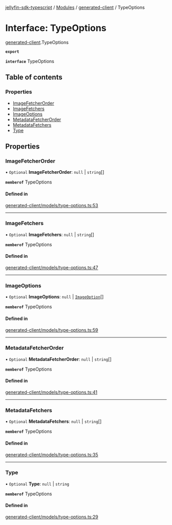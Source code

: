 [jellyfin-sdk-typescript](../README.md) / [Modules](../modules.md) / [generated-client](../modules/generated_client.md) / TypeOptions

# Interface: TypeOptions

[generated-client](../modules/generated_client.md).TypeOptions

**`export`**

**`interface`** TypeOptions

## Table of contents

### Properties

- [ImageFetcherOrder](generated_client.TypeOptions.md#imagefetcherorder)
- [ImageFetchers](generated_client.TypeOptions.md#imagefetchers)
- [ImageOptions](generated_client.TypeOptions.md#imageoptions)
- [MetadataFetcherOrder](generated_client.TypeOptions.md#metadatafetcherorder)
- [MetadataFetchers](generated_client.TypeOptions.md#metadatafetchers)
- [Type](generated_client.TypeOptions.md#type)

## Properties

### ImageFetcherOrder

• `Optional` **ImageFetcherOrder**: ``null`` \| `string`[]

**`memberof`** TypeOptions

#### Defined in

[generated-client/models/type-options.ts:53](https://github.com/thornbill/jellyfin-sdk-typescript/blob/0f61f16/src/generated-client/models/type-options.ts#L53)

___

### ImageFetchers

• `Optional` **ImageFetchers**: ``null`` \| `string`[]

**`memberof`** TypeOptions

#### Defined in

[generated-client/models/type-options.ts:47](https://github.com/thornbill/jellyfin-sdk-typescript/blob/0f61f16/src/generated-client/models/type-options.ts#L47)

___

### ImageOptions

• `Optional` **ImageOptions**: ``null`` \| [`ImageOption`](generated_client.ImageOption.md)[]

**`memberof`** TypeOptions

#### Defined in

[generated-client/models/type-options.ts:59](https://github.com/thornbill/jellyfin-sdk-typescript/blob/0f61f16/src/generated-client/models/type-options.ts#L59)

___

### MetadataFetcherOrder

• `Optional` **MetadataFetcherOrder**: ``null`` \| `string`[]

**`memberof`** TypeOptions

#### Defined in

[generated-client/models/type-options.ts:41](https://github.com/thornbill/jellyfin-sdk-typescript/blob/0f61f16/src/generated-client/models/type-options.ts#L41)

___

### MetadataFetchers

• `Optional` **MetadataFetchers**: ``null`` \| `string`[]

**`memberof`** TypeOptions

#### Defined in

[generated-client/models/type-options.ts:35](https://github.com/thornbill/jellyfin-sdk-typescript/blob/0f61f16/src/generated-client/models/type-options.ts#L35)

___

### Type

• `Optional` **Type**: ``null`` \| `string`

**`memberof`** TypeOptions

#### Defined in

[generated-client/models/type-options.ts:29](https://github.com/thornbill/jellyfin-sdk-typescript/blob/0f61f16/src/generated-client/models/type-options.ts#L29)
